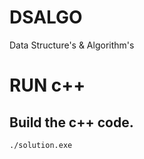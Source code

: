 # DSALGO
Data Structure's &amp; Algorithm's


# RUN c++
## Build the c++ code.
```./solution.exe```
